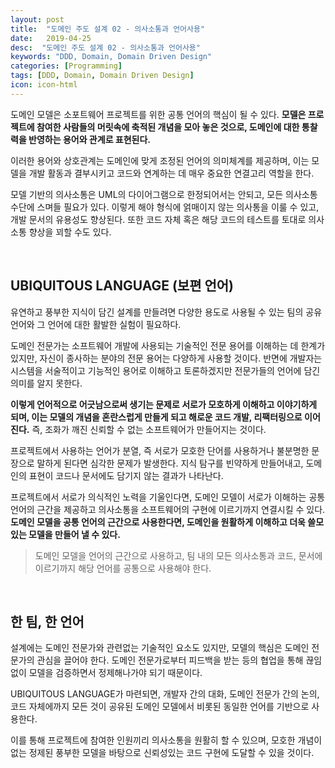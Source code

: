 ```yaml
---
layout: post
title:  "도메인 주도 설계 02 - 의사소통과 언어사용"
date:   2019-04-25
desc:  "도메인 주도 설계 02 - 의사소통과 언어사용"
keywords: "DDD, Domain, Domain Driven Design"
categories: [Programming]
tags: [DDD, Domain, Domain Driven Design]
icon: icon-html
---
```


도메인 모델은 소포트웨어 프로젝트를 위한 공통 언어의 핵심이 될 수 있다. **모델은 프로젝트에 참여한 사람들의 머릿속에 축적된 개념을 모아 놓은 것으로, 도메인에 대한 통찰력을 반영하는 용어와 관계로 표현된다.**

이러한 용어와 상호관계는 도메인에 맞게 조정된 언어의 의미체계를 제공하며, 이는 모델을 개발 활동과 결부시키고 코드와 연계하는 데 매우 중요한 연결고리 역할을 한다.

모델 기반의 의사소통은 UML의 다이어그램으로 한정되어서는 안되고, 모든 의사소통 수단에 스며들 필요가 있다. 이렇게 해야 형식에 얽매이지 않는 의사통을 이룰 수 있고, 개발 문서의 유용성도 향상된다. 또한 코드 자체 혹은 해당 코드의 테스트를 토대로 의사소통 향상을 꾀할 수도 있다.

<br>

## UBIQUITOUS LANGUAGE (보편 언어)

유연하고 풍부한 지식이 담긴 설계를 만들려면 다양한 용도로 사용될 수 있는 팀의 공유 언어와 그 언어에 대한 활발한 실험이 필요하다.

도메인 전문가는 소프트웨어 개발에 사용되는 기술적인 전문 용어를 이해하는 데 한계가 있지만, 자신이 종사하는 분야의 전문 용어는 다양하게 사용할 것이다. 반면에 개발자는 시스템을 서술적이고 기능적인 용어로 이해하고 토론하겠지만 전문가들의 언어에 담긴 의미를 알지 못한다.

**이렇게 언어적으로 어긋남으로써 생기는 문제로 서로가 모호하게 이해하고 이야기하게 되며, 이는 모델의 개념을 혼란스럽게 만들게 되고 해로운 코드 개발, 리팩터링으로 이어진다.** 즉, 조화가 깨진 신뢰할 수 없는 소프트웨어가 만들어지는 것이다.

프로젝트에서 사용하는 언어가 분열, 즉 서로가 모호한 단어를 사용하거나 불분명한 문장으로 말하게 된다면 심각한 문제가 발생한다. 지식 탐구를 빈약하게 만들어내고, 도메인의 표현이 코드나 문서에도 담기지 않는 결과가 나타난다.

프로젝트에서 서로가 의식적인 노력을 기울인다면, 도메인 모델이 서로가 이해하는 공통 언어의 근간을 제공하고 의사소통을 소프트웨어의 구현에 이르기까지 연결시킬 수 있다. **도메인 모델을 공통 언어의 근간으로 사용한다면, 도메인을 원활하게 이해하고 더욱 쓸모 있는 모델을 만들어 낼 수 있다.**

> 도메인 모델을 언어의 근간으로 사용하고, 팀 내의 모든 의사소통과 코드, 문서에 이르기까지 해당 언어를 공통으로 사용해야 한다.

<br>

## 한 팀, 한 언어

설계에는 도메인 전문가와 관련없는 기술적인 요소도 있지만, 모델의 핵심은 도메인 전문가의 관심을 끌어야 한다. 도메인 전문가로부터 피드백을 받는 등의 협업을 통해 끊임없이 모델을 검증하면서 정제해나가야 되기 때문이다.

UBIQUITOUS LANGUAGE가 마련되면, 개발자 간의 대화, 도메인 전문가 간의 논의, 코드 자체에까지 모든 것이 공유된 도메인 모델에서 비롯된 동일한 언어를 기반으로 사용한다.

이를 통해 프로젝트에 참여한 인원끼리 의사소통을 원활히 할 수 있으며, 모호한 개념이 없는 정제된 풍부한 모델을 바탕으로 신뢰성있는 코드 구현에 도달할 수 있을 것이다.

